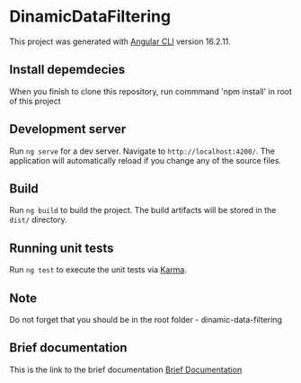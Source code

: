 # DinamicDataFiltering

This project was generated with [Angular CLI](https://github.com/angular/angular-cli) version 16.2.11.

## Install depemdecies

When you finish to clone this repository, run commmand 'npm install' in root of this project 

## Development server

Run `ng serve` for a dev server. Navigate to `http://localhost:4200/`. The application will automatically reload if you change any of the source files.

## Build

Run `ng build` to build the project. The build artifacts will be stored in the `dist/` directory.

## Running unit tests

Run `ng test` to execute the unit tests via [Karma](https://karma-runner.github.io).

## Note

Do not forget that you should be in the root folder - dinamic-data-filtering

## Brief documentation

This is the link to the brief documentation [Brief Documentation](https://docs.google.com/document/d/1XjPX3YAZ5iYd08oNpZpfKyk0q-wL5SAszYyi6Bs4y5w/edit?usp=sharing)
